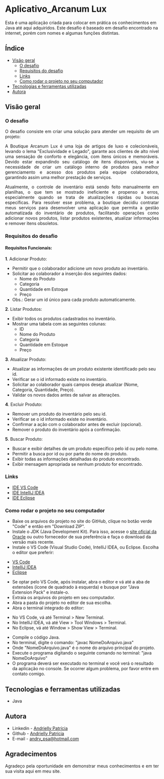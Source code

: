 # Aplicativo_Arcanum Lux

Esta é uma aplicação criada para colocar em prática os conhecimentos em Java até aqui adquiridos. Este desafio é baseado em desafio encontrado na internet, porém com nomes e algumas funções distintas.

## Índice
- [Visão geral](#visão-geral)
  - [O desafio](#o-desafio)
  - [Requisitos do desafio](#requisitos-do-desafio)
  - [Links](#links)
  - [Como rodar o projeto no seu computador](#como-rodar-o-projeto-no-seu-computador)
- [Tecnologias e ferramentas utilizadas](#tecnologias-e-ferramentas-utilizadas)
- [Autora](#autora)


## Visão geral

### O desafio
<p align="justify">O desafio consiste em criar uma solução para atender um requisito de um projeto:</p>
<p align="justify">A Boutique Arcanum Lux é uma loja de artigos de luxo e colecionáveis, levando o lema "Exclusividade e Legado", garante aos clientes de alto nível uma sensação de conforto e elegância, com itens únicos e memoráveis. Devido estar expandindo seu catálogo de itens disponíveis, viu-se a necessidade de criar um catálogo interno de produtos para melhor gerenciamento e acesso dos produtos pela equipe colaboradora, garantindo assim uma melhor prestação de serviços. </p>
<p align="justify">Atualmente, o controle de inventário está sendo feito manualmente em planilhas, o que tem se mostrado ineficiente e propenso a erros, especialmente quando se trata de atualizações rápidas ou buscas específicas. Para resolver esse problema, a boutique decidiu contratar meus serviços para desenvolver uma aplicação que permita a gestão automatizada do inventário de produtos, facilitando operações como adicionar novos produtos, listar produtos existentes, atualizar informações e remover itens obsoletos. </p>

### Requisitos do desafio
#### Requisitos Funcionais:
**1**. Adicionar Produto: 
- Permitir que o colaborador adicione um novo produto ao inventário.
- Solicitar ao colaborador a inserção dos seguintes dados: 
    + Nome do Produto
    + Categoria
    + Quantidade em Estoque
    + Preço
 - Obs.: Gerar um id único para cada produto automaticamente.

**2**. Listar Produtos: 
- Exibir todos os produtos cadastrados no inventário.
- Mostrar uma tabela com as seguintes colunas:
    + ID
    + Nome do Produto
    + Categoria
    + Quantidade em Estoque
    + Preço

**3**. Atualizar Produto: 
+ Atualizar as informações de um produto existente identificado pelo seu id.
+ Verificar se o id informado existe no inventário.
+ Solicitar ao colaborador quais campos deseja atualizar (Nome, Categoria, Quantidade, Preço).
+ Validar os novos dados antes de salvar as alterações.

**4**. Excluir Produto: 
+ Remover um produto do inventário pelo seu id.
+ Verificar se o id informado existe no inventário.
+ Confirmar a ação com o colaborador antes de excluir (opcional).
+ Remover o produto do inventário após a confirmação.

**5**. Buscar Produto: 
+ Buscar e exibir detalhes de um produto específico pelo id ou pelo nome.
+ Permitir a busca por id ou por parte do nome do produto.
+ Exibir todas as informações detalhadas do produto encontrado.
+ Exibir mensagem apropriada se nenhum produto for encontrado.

### Links
- [IDE VS Code](https://code.visualstudio.com/)
- [IDE IntelliJ IDEA](https://www.jetbrains.com/idea/download/)
- [IDE Eclipse](https://eclipseide.org/)

### Como rodar o projeto no seu computador
+ Baixe os arquivos do projeto no site do GitHub, clique no botão verde "Code" e então em "Download ZIP".
+ Instale o JDK (Java Development Kit). Para isso, acesse o [site oficial da Oracle](https://www.oracle.com/java/technologies/javase-jdk11-downloads.html) ou outro fornecedor de sua preferência e faça o download da versão mais recente.
+ Instale o VS Code (Visual Studio Code), IntelliJ IDEA, ou Eclipse. Escolha o editor que preferir:
- [VS Code](https://code.visualstudio.com/)
- [IntelliJ IDEA](https://www.jetbrains.com/idea/download/)
- [Eclipse](https://eclipseide.org/)
+ Se optar pelo VS Code, após instalar, abra o editor e vá até a aba de extensões (ícone de quadrado à esquerda) e busque por "Java Extension Pack" e instale-o.
+ Extraia os arquivos do projeto em seu computador.
+ Abra a pasta do projeto no editor de sua escolha.
+ Abra o terminal integrado do editor:
- No VS Code, vá até Terminal > New Terminal.
- No IntelliJ IDEA, vá até View > Tool Windows > Terminal.
- No Eclipse, vá até Window > Show View > Terminal.
+ Compile o código Java. 
+ No terminal, digite o comando: "javac NomeDoArquivo.java"
+ Onde "NomeDoArquivo.java" é o nome do arquivo principal do projeto.
+ Execute o programa digitando o seguinte comando no terminal: "java NomeDoArquivo"
+ O programa deverá ser executado no terminal e você verá o resultado da aplicação no console.
Se ocorrer algum problema, por favor entre em contato comigo.

## Tecnologias e ferramentas utilizadas
+ Java

## Autora
- Linkedin - [Andrielly Patrícia](https://www.linkedin.com/in/andrielly-patricia/)
- Github - [Andrielly Patrícia](https://github.com/andrypsa)
- E-mail - [andry_psa@hotmail.com](mailto:andry_psa@hotmail.com)

## Agradecimentos
<p align="justify">Agradeço pela oportunidade em demonstrar meus conhecimentos e em ter sua visita aqui em meu site.</p>
